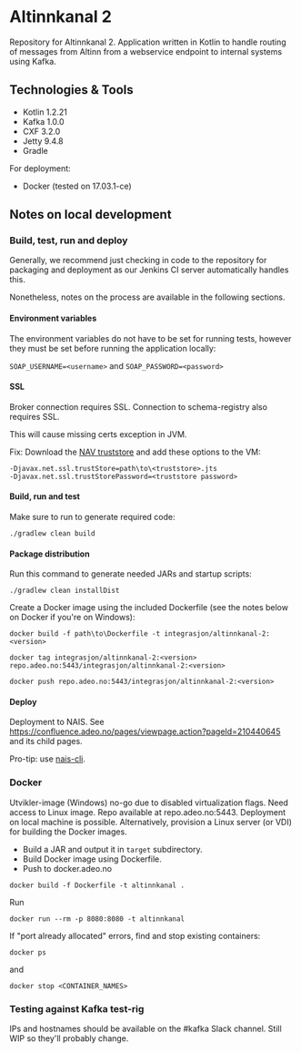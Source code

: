 # Altinnkanal 2

Repository for Altinnkanal 2. Application written in Kotlin to handle routing of messages from Altinn from a webservice
 endpoint to internal systems using Kafka. 

## Technologies & Tools

* Kotlin 1.2.21
* Kafka 1.0.0
* CXF 3.2.0
* Jetty 9.4.8
* Gradle

For deployment:
* Docker (tested on 17.03.1-ce)

## Notes on local development

### Build, test, run and deploy
Generally, we recommend just checking in code to the repository for packaging and deployment as our Jenkins CI server automatically handles this.

Nonetheless, notes on the process are available in the following sections.

#### Environment variables
The environment variables do not have to be set for running tests, however they must be set before running the application locally:

`SOAP_USERNAME=<username>` and `SOAP_PASSWORD=<password>`

#### SSL

Broker connection requires SSL. Connection to schema-registry also requires SSL.

This will cause missing certs exception in JVM.

Fix: Download the [NAV truststore](https://fasit.adeo.no/resources/3816117) and add these options to the VM:

```
-Djavax.net.ssl.trustStore=path\to\<truststore>.jts
-Djavax.net.ssl.trustStorePassword=<truststore password>
```

#### Build, run and test

Make sure to run to generate required code:

```./gradlew clean build```

#### Package distribution

Run this command to generate needed JARs and startup scripts:

```./gradlew clean installDist```

Create a Docker image using the included Dockerfile (see the notes below on Docker if you're on Windows):

```
docker build -f path\to\Dockerfile -t integrasjon/altinnkanal-2:<version>

docker tag integrasjon/altinnkanal-2:<version> repo.adeo.no:5443/integrasjon/altinnkanal-2:<version>

docker push repo.adeo.no:5443/integrasjon/altinnkanal-2:<version>
```

#### Deploy

Deployment to NAIS. See https://confluence.adeo.no/pages/viewpage.action?pageId=210440645 and its child pages.

Pro-tip: use [nais-cli](https://github.com/nais/naisd). 

### Docker

Utvikler-image (Windows) no-go due to disabled virtualization flags. Need access to Linux image.
Repo available at repo.adeo.no:5443.
Deployment on local machine is possible. Alternatively, provision a Linux server (or VDI) for 
building the Docker images.

* Build a JAR and output it in ```target``` subdirectory.
* Build Docker image using Dockerfile.
* Push to docker.adeo.no

```
docker build -f Dockerfile -t altinnkanal .
```

Run
```
docker run --rm -p 8080:8080 -t altinnkanal
```

If "port already allocated" errors, find and stop existing containers:
```
docker ps
```

and

```
docker stop <CONTAINER_NAMES>
```

### Testing against Kafka test-rig
IPs and hostnames should be available on the #kafka Slack channel. Still WIP so they'll probably change.
